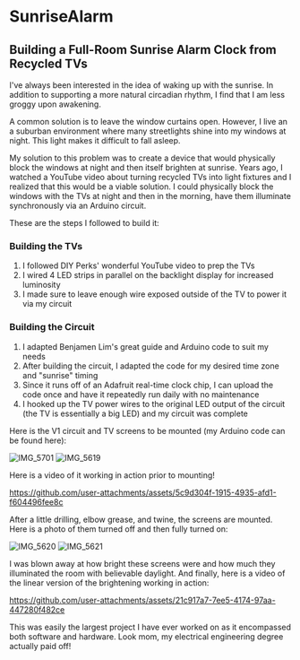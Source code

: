 # SunriseAlarm
## Building a Full-Room Sunrise Alarm Clock from Recycled TVs

I've always been interested in the idea of waking up with the sunrise. In addition to supporting a more natural circadian rhythm, I find that I am less groggy upon awakening.

A common solution is to leave the window curtains open. However, I live an a suburban environment where many streetlights shine into my windows at night. This light makes it difficult to fall asleep.

My solution to this problem was to create a device that would physically block the windows at night and then itself brighten at sunrise. Years ago, I watched a YouTube video about turning recycled TVs into light fixtures and I realized that this would be a viable solution. I could physically block the windows with the TVs at night and then in the morning, have them illuminate synchronously via an Arduino circuit.

These are the steps I followed to build it:

### Building the TVs
1. I followed DIY Perks' wonderful YouTube video to prep the TVs
2. I wired 4 LED strips in parallel on the backlight display for increased luminosity
3. I made sure to leave enough wire exposed outside of the TV to power it via my circuit

### Building the Circuit
1. I adapted Benjamen Lim's great guide and Arduino code to suit my needs
2. After building the circuit, I adapted the code for my desired time zone and "sunrise" timing
3. Since it runs off of an Adafruit real-time clock chip, I can upload the code once and have it repeatedly run daily with no maintenance
4. I hooked up the TV power wires to the original LED output of the circuit (the TV is essentially a big LED) and my circuit was complete

Here is the V1 circuit and TV screens to be mounted (my Arduino code can be found here):

![IMG_5701](https://github.com/user-attachments/assets/f65349df-9175-4885-8229-08de1b4a034b)
![IMG_5619](https://github.com/user-attachments/assets/71f72883-22ee-4877-9104-e92b820e8a51)

Here is a video of it working in action prior to mounting!

https://github.com/user-attachments/assets/5c9d304f-1915-4935-afd1-f604496fee8c

After a little drilling, elbow grease, and twine, the screens are mounted. Here is a photo of them turned off and then fully turned on:

![IMG_5620](https://github.com/user-attachments/assets/c9c6e287-9ab1-4292-8272-bed5e211350e)
![IMG_5621](https://github.com/user-attachments/assets/f74f87ee-b9df-4f2c-a6a1-f08585bb2892)

I was blown away at how bright these screens were and how much they illuminated the room with believable daylight. And finally, here is a video of the linear version of the brightening working in action:

https://github.com/user-attachments/assets/21c917a7-7ee5-4174-97aa-447280f482ce

This was easily the largest project I have ever worked on as it encompassed both software and hardware. Look mom, my electrical engineering degree actually paid off!
